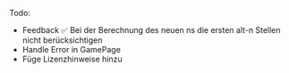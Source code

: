 Todo:
- Feedback
✅ Bei der Berechnung des neuen ns die ersten alt-n Stellen nicht berücksichtigen
- Handle Error in GamePage
- Füge Lizenzhinweise hinzu
